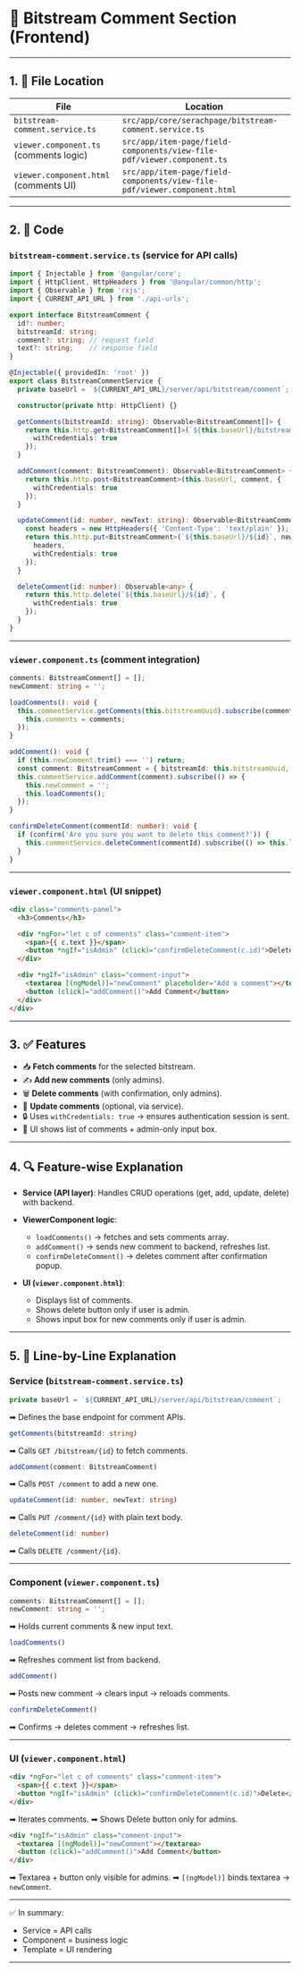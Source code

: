 

# 📄 Bitstream Comment Section (Frontend)

---

## 1. 📂 File Location

| File                                   | Location                                                                 |
| -------------------------------------- | ------------------------------------------------------------------------ |
| `bitstream-comment.service.ts`         | `src/app/core/serachpage/bitstream-comment.service.ts`                   |
| `viewer.component.ts` (comments logic) | `src/app/item-page/field-components/view-file-pdf/viewer.component.ts`   |
| `viewer.component.html` (comments UI)  | `src/app/item-page/field-components/view-file-pdf/viewer.component.html` |

---

## 2. 📝 Code

### `bitstream-comment.service.ts` (service for API calls)

```ts
import { Injectable } from '@angular/core';
import { HttpClient, HttpHeaders } from '@angular/common/http';
import { Observable } from 'rxjs';
import { CURRENT_API_URL } from './api-urls';

export interface BitstreamComment {
  id?: number;
  bitstreamId: string;
  comment?: string; // request field
  text?: string;    // response field
}

@Injectable({ providedIn: 'root' })
export class BitstreamCommentService {
  private baseUrl = `${CURRENT_API_URL}/server/api/bitstream/comment`;

  constructor(private http: HttpClient) {}

  getComments(bitstreamId: string): Observable<BitstreamComment[]> {
    return this.http.get<BitstreamComment[]>(`${this.baseUrl}/bitstream/${bitstreamId}`, {
      withCredentials: true
    });
  }

  addComment(comment: BitstreamComment): Observable<BitstreamComment> {
    return this.http.post<BitstreamComment>(this.baseUrl, comment, {
      withCredentials: true
    });
  }

  updateComment(id: number, newText: string): Observable<BitstreamComment> {
    const headers = new HttpHeaders({ 'Content-Type': 'text/plain' });
    return this.http.put<BitstreamComment>(`${this.baseUrl}/${id}`, newText, {
      headers,
      withCredentials: true
    });
  }

  deleteComment(id: number): Observable<any> {
    return this.http.delete(`${this.baseUrl}/${id}`, {
      withCredentials: true
    });
  }
}
```

---

### `viewer.component.ts` (comment integration)

```ts
comments: BitstreamComment[] = [];
newComment: string = '';

loadComments(): void {
  this.commentService.getComments(this.bitstreamUuid).subscribe(comments => {
    this.comments = comments;
  });
}

addComment(): void {
  if (this.newComment.trim() === '') return;
  const comment: BitstreamComment = { bitstreamId: this.bitstreamUuid, comment: this.newComment };
  this.commentService.addComment(comment).subscribe(() => {
    this.newComment = '';
    this.loadComments();
  });
}

confirmDeleteComment(commentId: number): void {
  if (confirm('Are you sure you want to delete this comment?')) {
    this.commentService.deleteComment(commentId).subscribe(() => this.loadComments());
  }
}
```

---

### `viewer.component.html` (UI snippet)

```html
<div class="comments-panel">
  <h3>Comments</h3>

  <div *ngFor="let c of comments" class="comment-item">
    <span>{{ c.text }}</span>
    <button *ngIf="isAdmin" (click)="confirmDeleteComment(c.id)">Delete</button>
  </div>

  <div *ngIf="isAdmin" class="comment-input">
    <textarea [(ngModel)]="newComment" placeholder="Add a comment"></textarea>
    <button (click)="addComment()">Add Comment</button>
  </div>
</div>
```

---

## 3. ✅ Features

* 📥 **Fetch comments** for the selected bitstream.
* ✍️ **Add new comments** (only admins).
* 🗑 **Delete comments** (with confirmation, only admins).
* 📝 **Update comments** (optional, via service).
* 🔒 Uses `withCredentials: true` → ensures authentication session is sent.
* 🎨 UI shows list of comments + admin-only input box.

---

## 4. 🔍 Feature-wise Explanation

* **Service (API layer)**:
  Handles CRUD operations (get, add, update, delete) with backend.

* **ViewerComponent logic**:

  * `loadComments()` → fetches and sets comments array.
  * `addComment()` → sends new comment to backend, refreshes list.
  * `confirmDeleteComment()` → deletes comment after confirmation popup.

* **UI (`viewer.component.html`)**:

  * Displays list of comments.
  * Shows delete button only if user is admin.
  * Shows input box for new comments only if user is admin.

---

## 5. 📖 Line-by-Line Explanation

### Service (`bitstream-comment.service.ts`)

```ts
private baseUrl = `${CURRENT_API_URL}/server/api/bitstream/comment`;
```

➡ Defines the base endpoint for comment APIs.

```ts
getComments(bitstreamId: string)
```

➡ Calls `GET /bitstream/{id}` to fetch comments.

```ts
addComment(comment: BitstreamComment)
```

➡ Calls `POST /comment` to add a new one.

```ts
updateComment(id: number, newText: string)
```

➡ Calls `PUT /comment/{id}` with plain text body.

```ts
deleteComment(id: number)
```

➡ Calls `DELETE /comment/{id}`.

---

### Component (`viewer.component.ts`)

```ts
comments: BitstreamComment[] = [];
newComment: string = '';
```

➡ Holds current comments & new input text.

```ts
loadComments()
```

➡ Refreshes comment list from backend.

```ts
addComment()
```

➡ Posts new comment → clears input → reloads comments.

```ts
confirmDeleteComment()
```

➡ Confirms → deletes comment → refreshes list.

---

### UI (`viewer.component.html`)

```html
<div *ngFor="let c of comments" class="comment-item">
  <span>{{ c.text }}</span>
  <button *ngIf="isAdmin" (click)="confirmDeleteComment(c.id)">Delete</button>
</div>
```

➡ Iterates comments.
➡ Shows Delete button only for admins.

```html
<div *ngIf="isAdmin" class="comment-input">
  <textarea [(ngModel)]="newComment"></textarea>
  <button (click)="addComment()">Add Comment</button>
</div>
```

➡ Textarea + button only visible for admins.
➡ `[(ngModel)]` binds textarea → `newComment`.

---

✅ In summary:

* Service = API calls
* Component = business logic
* Template = UI rendering

---

